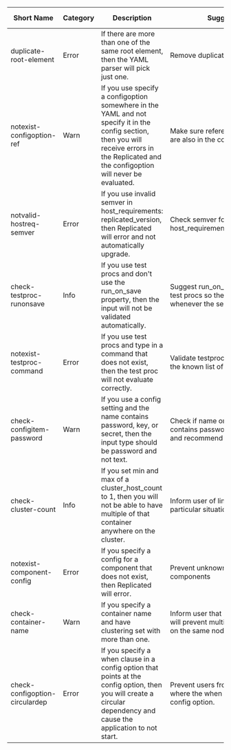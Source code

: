 | Short Name                     | Category | Description                                                                                                                                                                                     | Suggested Fix                                                                                           | YAML Example |
|--------------------------------|----------|-------------------------------------------------------------------------------------------------------------------------------------------------------------------------------------------------|---------------------------------------------------------------------------------------------------------|--------------|
| duplicate-root-element         | Error    | If there are more than one of the same root element, then the YAML parser will pick just one.                                                                                                   | Remove duplicate root elements.                                                                         |              |
| notexist-configoption-ref      | Warn     | If you use specify a configoption somewhere in the YAML and not specify it in the config section, then you will receive errors in the Replicated and the  configoption will never be evaluated. | Make sure referenced configoptions  are also in the config section.                                     |              |
| notvalid-hostreq-semver        | Error    | If you use invalid semver in host_requirements: replicated_version, then Replicated will error and not automatically upgrade.                                                                   | Check semver formatting in host_requirements:replicated_version.                                        |              |
| check-testproc-runonsave       | Info     | If you use test procs and don't use the run_on_save property, then the input will not be validated automatically.                                                                               | Suggest run_on_save property with test procs so the input is validated whenever the settings are saved. |              |
| notexist-testproc-command      | Error    | If you use test procs and type in a command that does not exist, then the test proc will not evaluate correctly.                                                                                | Validate testproc commands against the known list of possible commands.                                 |              |
| check-configitem-password      | Warn     | If you use a config setting and the name contains password, key, or secret, then the input type should be password and not text.                                                                | Check if name or description contains password, key, or secret, and  recommend using password.          |              |
| check-cluster-count            | Info     | If you set min and max of a cluster_host_count to 1, then you will not be able to have multiple of that container anywhere on the cluster.                                                      | Inform user of limitation of that particular situation.                                                 |              |
| notexist-component-config      | Error    | If you specify a config for a component that does not exist, then Replicated will error.                                                                                                        | Prevent unknown config items for components                                                             |              |
| check-container-name           | Warn     | If you specify a container name and have clustering set with more than one.                                                                                                                     | Inform user that naming a container will prevent multiple of that container on the same node.           |              |
| check-configoption-circulardep | Error    | If you specify a when clause in a config option that  points at the config option, then you will create a circular dependency and cause the application to not start.                           | Prevent users from creating YAML where the when clause points to the config option.                     |              |

